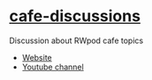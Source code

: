 # [cafe-discussions](https://github.com/rwpod/cafe-discussions/discussions)

Discussion about RWpod cafe topics

 - [Website](https://www.rwpod.com/)
 - [Youtube channel](https://www.youtube.com/rwpod)

